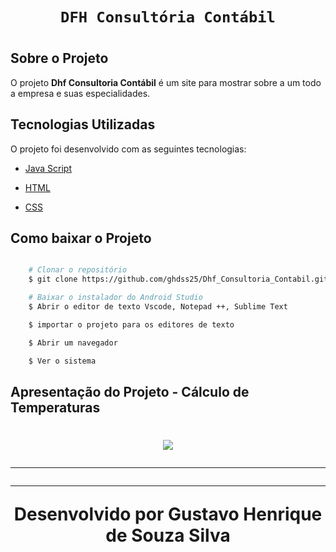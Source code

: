 <h1 align = "center">

    DFH Consultória Contábil
<h1>

## Sobre o Projeto 

O projeto **Dhf Consultoria Contábil** é um site para mostrar sobre a um todo a empresa e suas especialidades.

## Tecnologias Utilizadas 

O projeto foi desenvolvido com as seguintes tecnologias: 

- [Java Script ](https://developer.mozilla.org/pt-BR/docs/Web/JavaScript) 

- [HTML](https://developer.mozilla.org/pt-BR/docs/Web/HTML) 

- [CSS](https://developer.mozilla.org/pt-BR/docs/Web/CSS) 

## Como baixar o Projeto


```bash 

    # Clonar o repositório 
    $ git clone https://github.com/ghdss25/Dhf_Consultoria_Contabil.git

    # Baixar o instalador do Android Studio
    $ Abrir o editor de texto Vscode, Notepad ++, Sublime Text

    $ importar o projeto para os editores de texto

    $ Abrir um navegador 

    $ Ver o sistema

```

## Apresentação do Projeto - Cálculo de Temperaturas

<h1 align = "center">
    <img src="Calculo_Temperaturas.gif">

---
---
Desenvolvido por Gustavo Henrique de Souza Silva